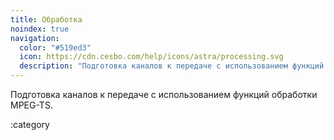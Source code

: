 ```yaml
---
title: Обработка
noindex: true
navigation:
  color: "#519ed3"
  icon: https://cdn.cesbo.com/help/icons/astra/processing.svg
  description: "Подготовка каналов к передаче с использованием функций обработки MPEG-TS"
---
```


Подготовка каналов к передаче с использованием функций обработки MPEG-TS.

:category
